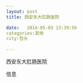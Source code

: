```yaml
--- 
layout: post 
title: 西安东大肛肠医院

date:   2016-05-03 13:39:56 
categories:其他  
city:包头
  
--- 
```

   
西安东大肛肠医院

信息

